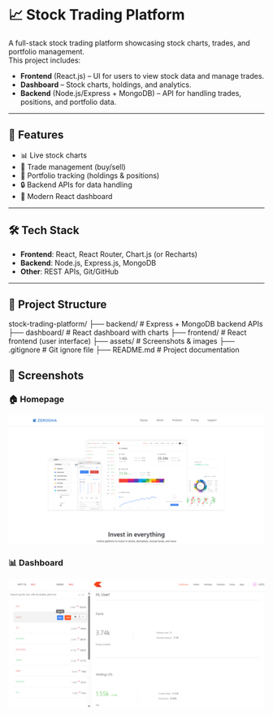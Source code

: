 # 📈 Stock Trading Platform

A full-stack stock trading platform showcasing stock charts, trades, and portfolio management.  
This project includes:

- **Frontend** (React.js) – UI for users to view stock data and manage trades.
- **Dashboard** – Stock charts, holdings, and analytics.
- **Backend** (Node.js/Express + MongoDB) – API for handling trades, positions, and portfolio data.

---

## 🚀 Features
- 📊 Live stock charts
- 📝 Trade management (buy/sell)
- 💼 Portfolio tracking (holdings & positions)
- 🔒 Backend APIs for data handling
- 🎨 Modern React dashboard

---

## 🛠️ Tech Stack
- **Frontend**: React, React Router, Chart.js (or Recharts)
- **Backend**: Node.js, Express.js, MongoDB
- **Other**: REST APIs, Git/GitHub

---

## 📂 Project Structure

stock-trading-platform/
├── backend/        # Express + MongoDB backend APIs
├── dashboard/      # React dashboard with charts
├── frontend/       # React frontend (user interface)
├── assets/         # Screenshots & images
├── .gitignore      # Git ignore file
├── README.md       # Project documentation

## 📸 Screenshots

### 🏠 Homepage
![Homepage](assets/homepage.png)

### 📊 Dashboard
![Dashboard](assets/dashboard.png)




